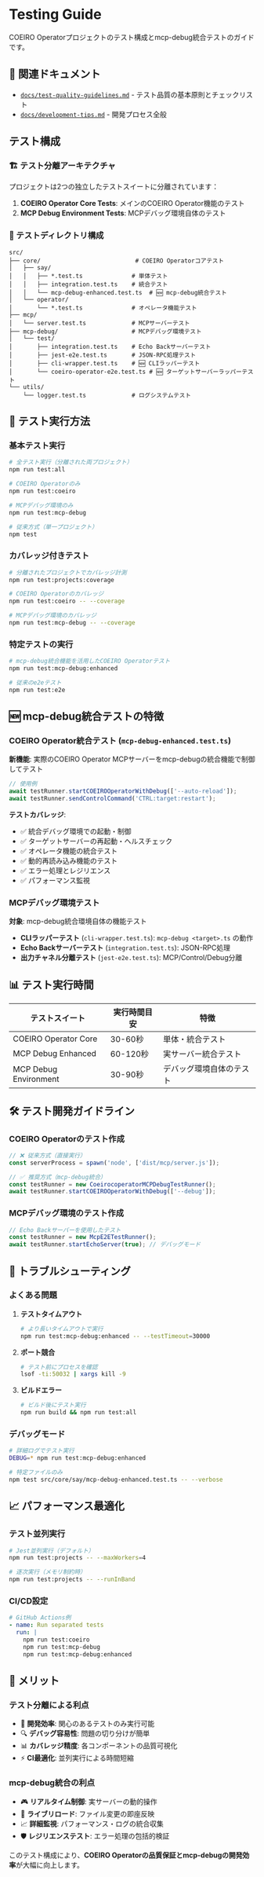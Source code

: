# Testing Guide

COEIRO Operatorプロジェクトのテスト構成とmcp-debug統合テストのガイドです。

## 🔗 関連ドキュメント

- [`docs/test-quality-guidelines.md`](./test-quality-guidelines.md) - テスト品質の基本原則とチェックリスト
- [`docs/development-tips.md`](./development-tips.md) - 開発プロセス全般

## テスト構成

### 🏗️ テスト分離アーキテクチャ

プロジェクトは2つの独立したテストスイートに分離されています：

1. **COEIRO Operator Core Tests**: メインのCOEIRO Operator機能のテスト
2. **MCP Debug Environment Tests**: MCPデバッグ環境自体のテスト

### 📁 テストディレクトリ構成

```
src/
├── core/                           # COEIRO Operatorコアテスト
│   ├── say/
│   │   ├── *.test.ts              # 単体テスト
│   │   ├── integration.test.ts    # 統合テスト
│   │   └── mcp-debug-enhanced.test.ts  # 🆕 mcp-debug統合テスト
│   └── operator/
│       └── *.test.ts              # オペレータ機能テスト
├── mcp/
│   └── server.test.ts             # MCPサーバーテスト
├── mcp-debug/                     # MCPデバッグ環境テスト
│   └── test/
│       ├── integration.test.ts    # Echo Backサーバーテスト
│       ├── jest-e2e.test.ts       # JSON-RPC処理テスト
│       ├── cli-wrapper.test.ts    # 🆕 CLIラッパーテスト
│       └── coeiro-operator-e2e.test.ts # 🆕 ターゲットサーバーラッパーテスト
└── utils/
    └── logger.test.ts             # ログシステムテスト
```

## 🚀 テスト実行方法

### 基本テスト実行

```bash
# 全テスト実行（分離された両プロジェクト）
npm run test:all

# COEIRO Operatorのみ
npm run test:coeiro

# MCPデバッグ環境のみ
npm run test:mcp-debug

# 従来方式（単一プロジェクト）
npm test
```

### カバレッジ付きテスト

```bash
# 分離されたプロジェクトでカバレッジ計測
npm run test:projects:coverage

# COEIRO Operatorのカバレッジ
npm run test:coeiro -- --coverage

# MCPデバッグ環境のカバレッジ
npm run test:mcp-debug -- --coverage
```

### 特定テストの実行

```bash
# mcp-debug統合機能を活用したCOEIRO Operatorテスト
npm run test:mcp-debug:enhanced

# 従来のe2eテスト
npm run test:e2e
```

## 🆕 mcp-debug統合テストの特徴

### COEIRO Operator統合テスト (`mcp-debug-enhanced.test.ts`)

**新機能**: 実際のCOEIRO Operator MCPサーバーをmcp-debugの統合機能で制御してテスト

```typescript
// 使用例
await testRunner.startCOEIROOperatorWithDebug(['--auto-reload']);
await testRunner.sendControlCommand('CTRL:target:restart');
```

**テストカバレッジ**:
- ✅ 統合デバッグ環境での起動・制御
- ✅ ターゲットサーバーの再起動・ヘルスチェック
- ✅ オペレータ機能の統合テスト
- ✅ 動的再読み込み機能のテスト
- ✅ エラー処理とレジリエンス
- ✅ パフォーマンス監視

### MCPデバッグ環境テスト

**対象**: mcp-debug統合環境自体の機能テスト

- **CLIラッパーテスト** (`cli-wrapper.test.ts`): `mcp-debug <target>.ts` の動作
- **Echo Backサーバーテスト** (`integration.test.ts`): JSON-RPC処理
- **出力チャネル分離テスト** (`jest-e2e.test.ts`): MCP/Control/Debug分離

## 📊 テスト実行時間

| テストスイート | 実行時間目安 | 特徴 |
|---|---|---|
| COEIRO Operator Core | 30-60秒 | 単体・統合テスト |
| MCP Debug Enhanced | 60-120秒 | 実サーバー統合テスト |
| MCP Debug Environment | 30-90秒 | デバッグ環境自体のテスト |

## 🛠️ テスト開発ガイドライン

### COEIRO Operatorのテスト作成

```typescript
// ❌ 従来方式（直接実行）
const serverProcess = spawn('node', ['dist/mcp/server.js']);

// ✅ 推奨方式（mcp-debug統合）
const testRunner = new CoeirocoperatorMCPDebugTestRunner();
await testRunner.startCOEIROOperatorWithDebug(['--debug']);
```

### MCPデバッグ環境のテスト作成

```typescript
// Echo Backサーバーを使用したテスト
const testRunner = new McpE2ETestRunner();
await testRunner.startEchoServer(true); // デバッグモード
```

## 🔧 トラブルシューティング

### よくある問題

1. **テストタイムアウト**
   ```bash
   # より長いタイムアウトで実行
   npm run test:mcp-debug:enhanced -- --testTimeout=30000
   ```

2. **ポート競合**
   ```bash
   # テスト前にプロセスを確認
   lsof -ti:50032 | xargs kill -9
   ```

3. **ビルドエラー**
   ```bash
   # ビルド後にテスト実行
   npm run build && npm run test:all
   ```

### デバッグモード

```bash
# 詳細ログでテスト実行
DEBUG=* npm run test:mcp-debug:enhanced

# 特定ファイルのみ
npm test src/core/say/mcp-debug-enhanced.test.ts -- --verbose
```

## 📈 パフォーマンス最適化

### テスト並列実行

```bash
# Jest並列実行（デフォルト）
npm run test:projects -- --maxWorkers=4

# 逐次実行（メモリ制約時）
npm run test:projects -- --runInBand
```

### CI/CD設定

```yaml
# GitHub Actions例
- name: Run separated tests
  run: |
    npm run test:coeiro
    npm run test:mcp-debug
    npm run test:mcp-debug:enhanced
```

## 🎯 メリット

### テスト分離による利点

- 🚀 **開発効率**: 関心のあるテストのみ実行可能
- 🔍 **デバッグ容易性**: 問題の切り分けが簡単
- 📊 **カバレッジ精度**: 各コンポーネントの品質可視化
- ⚡ **CI最適化**: 並列実行による時間短縮

### mcp-debug統合の利点

- 🎮 **リアルタイム制御**: 実サーバーの動的操作
- 🔄 **ライブリロード**: ファイル変更の即座反映
- 📈 **詳細監視**: パフォーマンス・ログの統合収集
- 🛡️ **レジリエンステスト**: エラー処理の包括的検証

このテスト構成により、**COEIRO Operatorの品質保証とmcp-debugの開発効率**が大幅に向上します。